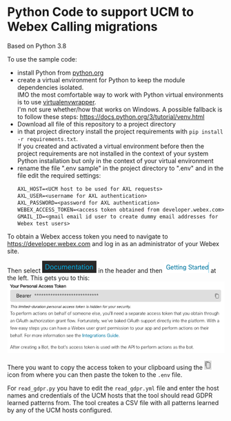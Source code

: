 # Python Code to support UCM to Webex Calling migrations

Based on Python 3.8

To use the sample code:
* install Python from [python.org](https://www.python.org)
* create a virtual environment for Python to keep the module dependencies isolated.  
  IMO the most comfortable way to work with Python virtual environments is to use [virtualenvwrapper](https://virtualenvwrapper.readthedocs.io/en/latest/).  
  I'm not sure whether/how that works on Windows.
  A possible fallback is to follow these steps: https://docs.python.org/3/tutorial/venv.html  
* Download all file of this repository to a project directory
* in that project directory install the project requirements with `pip install -r requirements.txt`.  
  If you created and activated a virtual environment before then the project requirements are not installed in the 
  context of your system Python installation but only in the context of your virtual environment  
* rename the file ".env sample" in the project directory to ".env" and in the file edit the required settings: 
  ```
  AXL_HOST=<UCM host to be used for AXL requests>  
  AXL_USER=<username for AXL authentication>  
  AXL_PASSWORD=<password for AXL authentication>  
  WEBEX_ACCESS_TOKEN=<access token obtained from developer.webex.com>  
  GMAIL_ID=<gmail email id user to create dummy email addresses for Webex test users>
  ```
 
To obtain a Webex access token you need to navigate to https://developer.webex.com and log in as an administrator of 
your Webex site.

Then select ![img_4.png](.README_images/img_4.png) in the header and then ![img_5.png](.README_images/img_5.png) at 
the left. This gets you to this:
![img_2.png](.README_images/img_2.png)

There you want to copy the access token to your clipboard using the ![img_6.png](.README_images/img_6.png) icon from 
where you can then paste the token to the `.env` file.

For `read_gdpr.py` you have to edit the `read_gdpr.yml` file and enter the host names and credentials of the UCM hosts 
that the tool should read GDPR learned patterns from. The tool creates a CSV file with all patterns learned by any of 
the UCM hosts configured.
